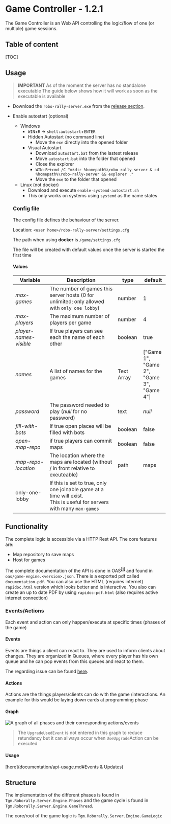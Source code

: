 # Game Controller - 1.2.1

The Game Controller is an Web API controlling the logic/flow of one (or multiple) game sessions.

## Table of content

[TOC]

## Usage

> **IMPORTANT** As of the moment the server has no standalone executable
>                       The guide below shows how it will work as soon as the executable is available 

* Download the `robo-rally-server.exe` from the [release section](https://github.com/FactoryRally/game-controller/releases).

* Enable autostart (optional)

  * Windows
    * `WIN`+`R`  -> `shell:autostart`+`ENTER`
    * Hidden Autostart (no command line)
      * Move the `exe` directly into the opened folder
    * Visual Autostart
      * Download `autostart.bat` from the lastest release
      * Move `autostart.bat`  into the folder that opened
      * Close the explorer
      * `WIN`+`R`->`cmd /C "mkdir %homepath%\robo-rally-server & cd %homepath%\robo-rally-server && explorer ."`
      * Move the `exe` to the folder that opened
  * Linux (not docker)
    * Download and execute `enable-systemd-autostart.sh` 
    * This only works on systems using `systemd` as the name states 

  ### Config file 

  The config file defines the behaviour of the server.

  Location: `<user home>/robo-rally-server/settings.cfg`

  The path when using **docker** is `/game/settings.cfg`

  The file will be created with default values once the server is started the first time

  #### Values

  | Variable               | Description                                                  | type       | default                                                 |
  | ---------------------- | ------------------------------------------------------------ | ---------- | ------------------------------------------------------- |
  | *max-games*            | The number of games this server hosts (0 for unlimited; only allowed with `only one lobby`) | number     | 1                                                       |
  | *max-players*          | The maximum number of players per game                       | number     | 4                                                       |
  | *player-names-visible* | If true players can see each the name of each other          | boolean    | true                                                    |
  | *names*                | A list of names for the games                                | Text Array | ["Game 1",<br />"Game 2",<br />"Game 3",<br />"Game 4"] |
  | *password*             | The password needed to play (*null* for no password)         | text       | *null*                                                  |
  | *fill-with-bots*       | If true open places will be filled with bots                 | boolean    | false                                                   |
  | *open-map-repo*        | if true players can commit maps                              | boolean    | false                                                   |
  | *map-repo-location*    | The location where the maps are located (without / in front relative to exeuteable) | path       | maps                                                    |
  | only-one-lobby         | If this is set to true, only one joinable game at a time will exist.<br />This is useful for servers with many `max-games` |            |                                                         |

## Functionality

The complete logic is accessible via a HTTP Rest API. The core features are:

* Map repository to save maps
* Host for games

The complete documentation of the API is done in OAS<sup>[[1]](https://www.openapis.org)</sup> and found in `oas/game-engine.<version>.json`. There is a exported pdf called `documentation.pdf`. You can also use the HTML (requires internet) `rapidoc.html` version which looks better and is interactive. You also can create an up to date PDF by using `rapidoc-pdf.html` (also requires active internet connection)

### Events/Actions

Each event and action can only happen/execute at specific times (phases of the game)

#### Events

Events are things a client can react to. They are used to inform clients about changes. They are organized in Queues, where every player has his own queue and he can pop events from this queues and react to them.

The regarding issue can be found [here](https://github.com/FactoryRally/game-controller/issues/6).

#### Actions

Actions are the things players/clients can do with the game /interactions. An example for this would be laying down cards at programming phase

#### Graph

![A graph of all phases and their corresponding actions/events](D:\Users\Nils\Desktop\Schule\ITP\robot-rally\game-controller\documentation\game-cycle-events.png)

> The `UpgradeUsedEvent` is not entered in this graph to reduce retundancy but it can allways occur when `UseUpgrade`Action can be executed

#### Usage

[here](documentation/api-usage.md#Events & Updates)

## Structure

The implementation of the different phases is found in `Tgm.Roborally.Server.Engine.Phases` and the game cycle is found in `Tgm.Roborally.Server.Engine.GameThread`.

The core/root of the game logic is `Tgm.Roborally.Server.Engine.GameLogic`